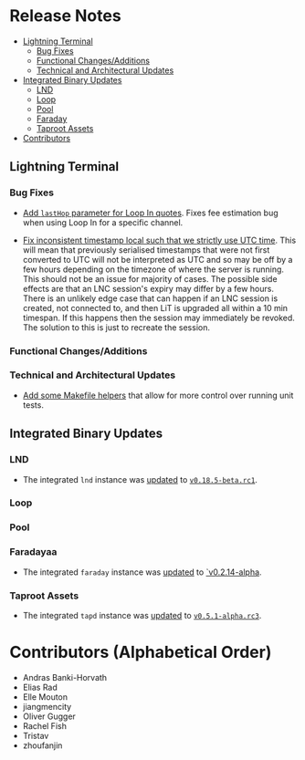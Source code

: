 # Release Notes

- [Lightning Terminal](#lightning-terminal)
    - [Bug Fixes](#bug-fixes)
    - [Functional Changes/Additions](#functional-changesadditions)
    - [Technical and Architectural Updates](#technical-and-architectural-updates)
- [Integrated Binary Updates](#integrated-binary-updates)
    - [LND](#lnd)
    - [Loop](#loop)
    - [Pool](#pool)
    - [Faraday](#faraday)
    - [Taproot Assets](#taproot-assets)
- [Contributors](#contributors-alphabetical-order)
 
## Lightning Terminal

### Bug Fixes

* [Add `lastHop` parameter for Loop In 
  quotes](https://github.com/lightninglabs/lightning-terminal/pull/920).
  Fixes fee estimation bug when using Loop In for a specific channel.

* [Fix inconsistent timestamp local such that we strictly use UTC 
  time](https://github.com/lightninglabs/lightning-terminal/pull/976). 
  This will mean that previously serialised timestamps that were not first 
  converted to UTC will not be interpreted as UTC and so may be off by a few
  hours depending on the timezone of where the server is running. This should 
  not be an issue for majority of cases. The possible side effects are that an 
  LNC session's expiry may differ by a few hours. There is an unlikely edge case
  that can happen if an LNC session is created, not connected to, and then LiT
  is upgraded all within a 10 min timespan. If this happens then the session may
  immediately be revoked. The solution to this is just to recreate the session. 

### Functional Changes/Additions

### Technical and Architectural Updates

* [Add some Makefile 
  helpers](https://github.com/lightninglabs/lightning-terminal/pull/928) that 
  allow for more control over running unit tests. 
 
## Integrated Binary Updates

### LND

* The integrated `lnd` instance was
  [updated](https://github.com/lightninglabs/lightning-terminal/pull/959) to
  [`v0.18.5-beta.rc1`](https://github.com/lightningnetwork/lnd/pull/9460).

### Loop

### Pool

### Faradayaa

* The integrated `faraday` instance was
  [updated](https://github.com/lightninglabs/lightning-terminal/pull/952) to
  [`v0.2.14-alpha](https://github.com/lightninglabs/faraday/releases/tag/v0.2.14-alpha).

### Taproot Assets

* The integrated `tapd` instance was
  [updated](https://github.com/lightninglabs/lightning-terminal/pull/959) to
  [`v0.5.1-alpha.rc3`](https://github.com/lightninglabs/taproot-assets/releases/tag/v0.5.1-rc3).

# Contributors (Alphabetical Order)

* Andras Banki-Horvath
* Elias Rad
* Elle Mouton
* jiangmencity
* Oliver Gugger
* Rachel Fish
* Tristav
* zhoufanjin
